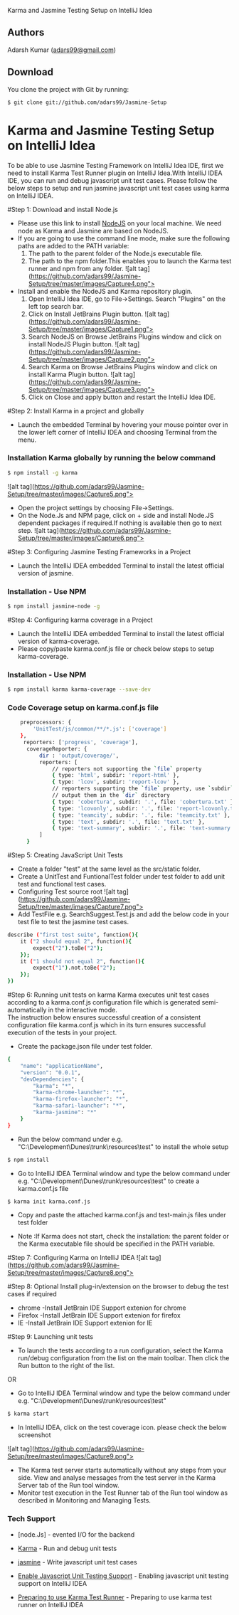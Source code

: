 
<html lang="en" class="is-copy-enabled">
  <head>
    <meta charset='utf-8'>
    <meta http-equiv="X-UA-Compatible" content="IE=edge">
    <meta http-equiv="Content-Language" content="en">
    <title>JSONPCrossDomain</title>
  </head>


  <body>
<p>Karma and Jasmine Testing Setup on IntelliJ Idea</p>

<h2><a id="user-content-authors" class="anchor" href="#authors" aria-hidden="true"><span class="octicon octicon-link"></span></a>Authors</h2>

<p>Adarsh Kumar (<a href="mailto:adars99@gmail.com">adars99@gmail.com</a>)</p>

<h2><a id="user-content-download" class="anchor" href="#download" aria-hidden="true"><span class="octicon octicon-link"></span></a>Download</h2>

<p>You clone the project with Git by running:</p>

<pre><code>$ git clone git://github.com/adars99/Jasmine-Setup
</code></pre>
# Karma and Jasmine Testing Setup on IntelliJ Idea

To be able to use Jasmine Testing Framework on IntelliJ Idea IDE, first we need to install Karma Test Runner plugin on IntelliJ Idea.With IntelliJ IDEA IDE, you can run and debug javascript unit test cases.
Please follow the below steps to setup and run jasmine javascript unit test cases using karma on IntelliJ IDEA.

#Step 1: Download and install Node.js
 - Please use this link to install <a href="https://nodejs.org/">NodeJS</a> on your local machine. We need node as Karma and Jasmine are based on NodeJS.
 - If you are going to use the command line mode, make sure the following paths are added to the PATH variable:<br/>
    1. The path to the parent folder of the Node.js executable file.
    2. The path to the npm folder.This enables you to launch the Karma test runner and npm from any folder.
    ![alt tag](https://github.com/adars99/Jasmine-Setup/tree/master/images/Capture4.png"><br/>
 - Install and enable the NodeJS and Karma repository plugin.
   1. Open IntelliJ Idea IDE, go to File->Settings. Search "Plugins" on the left top search bar.
   2. Click on Install JetBrains Plugin button. 
  ![alt tag](https://github.com/adars99/Jasmine-Setup/tree/master/images/Capture1.png"><br />
   3. Search NodeJS on Browse JetBrains Plugins window and click on install NodeJS Plugin button.
   ![alt tag](https://github.com/adars99/Jasmine-Setup/tree/master/images/Capture2.png"><br />
   4. Search Karma on Browse JetBrains Plugins window and click on install Karma Plugin button.
    ![alt tag](https://github.com/adars99/Jasmine-Setup/tree/master/images/Capture3.png"><br/>
   5. Click on Close and apply button and restart the IntelliJ Idea IDE.
   
#Step 2: Install Karma in a project and globally
 - Launch the embedded Terminal by hovering your mouse pointer over in the lower left corner of IntelliJ IDEA and choosing Terminal from the menu.
### Installation Karma globally by running the below command
```sh
$ npm install -g karma
```
![alt tag](https://github.com/adars99/Jasmine-Setup/tree/master/images/Capture5.png"><br/>

  - Open the project settings by choosing File->Settings.
  - On the Node.Js and NPM page, click on + side and install Node.JS dependent packages if required.If nothing is available then go to next step.
  ![alt tag](https://github.com/adars99/Jasmine-Setup/tree/master/images/Capture6.png"><br/>
 
#Step 3: Configuring Jasmine Testing Frameworks in a Project
- Launch the IntelliJ IDEA embedded Terminal to install the latest official version of jasmine.

### Installation - Use NPM
```sh
$ npm install jasmine-node -g
```

#Step 4: Configuring karma coverage in a Project
- Launch the IntelliJ IDEA embedded Terminal to install the latest official version of karma-coverage.
- Please copy/paste karma.conf.js file or check below  steps to setup karma-coverage.

### Installation - Use NPM
```sh
$ npm install karma karma-coverage --save-dev
```

### Code Coverage setup on karma.conf.js file 
```sh
    preprocessors: {
        'UnitTest/js/common/**/*.js': ['coverage']
    },
	 reporters: ['progress', 'coverage'],
      coverageReporter: {
          dir : 'output/coverage/',
          reporters: [
              // reporters not supporting the `file` property
              { type: 'html', subdir: 'report-html' },
              { type: 'lcov', subdir: 'report-lcov' },
              // reporters supporting the `file` property, use `subdir` to directly
              // output them in the `dir` directory
              { type: 'cobertura', subdir: '.', file: 'cobertura.txt' },
              { type: 'lcovonly', subdir: '.', file: 'report-lcovonly.txt' },
              { type: 'teamcity', subdir: '.', file: 'teamcity.txt' },
              { type: 'text', subdir: '.', file: 'text.txt' },
              { type: 'text-summary', subdir: '.', file: 'text-summary.txt' },
          ]
      }
```

#Step 5: Creating JavaScript Unit Tests
 - Create a folder "test" at the same level as the src/static folder.
 - Create a UnitTest and FuntionalTest folder under test folder to add unit test and functional test cases.
 - Configuring Test source root
![alt tag](https://github.com/adars99/Jasmine-Setup/tree/master/images/Capture7.png"><br/>
 - Add TestFile e.g. SearchSuggest.Test.js and add the below code in your test file to test the jasmine test cases.
 
```sh
describe ("first test suite", function(){
    it ("2 should equal 2", function(){
        expect("2").toBe("2");
    });
    it ("1 should not equal 2", function(){
        expect("1").not.toBe("2");
    });
})
```

#Step 6: Running unit tests on karma
Karma executes unit test cases according to a karma.conf.js configuration file which is generated semi-automatically in the interactive mode.
<br/>
The instruction below ensures successful creation of a consistent configuration file karma.conf.js which in its turn ensures successful execution of the tests in your project.<br/>

- Create the package.json file under test folder. 

```sh
{
    "name": "applicationName",
    "version": "0.0.1",
    "devDependencies": {
        "karma": "*",
        "karma-chrome-launcher": "*",
        "karma-firefox-launcher": "*",
        "karma-safari-launcher": "*",
        "karma-jasmine": "*"
    }
}
```

- Run the below command under e.g. "C:\Development\Dunes\trunk\resources\test" to install the whole setup 

```sh
$ npm install
```
- Go to IntelliJ IDEA Terminal window and type the below command under e.g. "C:\Development\Dunes\trunk\resources\test" to create a karma.conf.js file

```sh
$ karma init karma.conf.js
```

- Copy and paste the attached karma.conf.js and test-main.js files under test folder

- Note :If Karma does not start, check the installation: the parent folder or the Karma executable file should be specified in the PATH variable.

#Step 7: Configuring Karma on IntelliJ  IDEA
![alt tag](https://github.com/adars99/Jasmine-Setup/tree/master/images/Capture8.png"><br/>

#Step 8: Optional Install plug-in/extension on the browser to debug the test cases if required
- chrome -Install JetBrain IDE Support extenion for chrome
- Firefox -Install JetBrain IDE Support extenion for firefox
- IE -Install JetBrain IDE Support extenion for IE

#Step 9: Launching unit tests
- To launch the tests according to a run configuration, select the Karma run/debug configuration from the list on the main toolbar. Then click the Run button to the right of the list.

OR

- Go to IntelliJ IDEA Terminal window and type the below command under e.g. "C:\Development\Dunes\trunk\resources\test" 

```sh
$ karma start
```
- In IntelliJ IDEA, click on the test coverage icon. please check the below screenshot

![alt tag](https://github.com/adars99/Jasmine-Setup/tree/master/images/Capture9.png"><br/>

- The Karma test server starts automatically without any steps from your side. View and analyse messages from the test server in the Karma Server tab of the Run tool window.
- Monitor test execution in the Test Runner tab of the Run tool window as described in Monitoring and Managing Tests.


### Tech Support

* [node.Js] - evented I/O for the backend
* <a href="http://karma-runner.github.io/0.10/index.html">Karma</a> - Run and debug unit tests 
* <a href="http://jasmine.github.io/">jasmine</a> - Write javascript unit test cases
* <a href="https://www.jetbrains.com/idea/help/enabling-javascript-unit-testing-support.html">Enable Javascript Unit Testing Support</a> - Enabling javascript unit testing support on IntelliJ IDEA  
* <a href="https://www.jetbrains.com/idea/help/preparing-to-use-karma-test-runner.html">Preparing to use Karma Test Runner</a> - Preparing to use karma test runner on IntelliJ IDEA
      
  </body>
</html>

